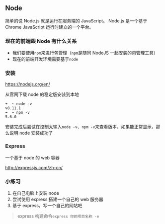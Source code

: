 ## Node

简单的说 Node.js 就是运行在服务端的 JavaScript。
Node.js 是一个基于 Chrome JavaScript 运行时建立的一个平台。

### 现在的前端跟 Node 有什么关系

- 我们要使用`npm`来进行包管理（`npm`是随同 NodeJS 一起安装的包管理工具）
- 现在的前端开发环境需要基于`node`

### 安装

https://nodejs.org/en/

从官网下载 node 的稳定版安装到本地

```
➜  ~ node -v
v8.11.1
➜  ~ npm -v
5.6.0
```

安装完成后尝试在控制太输入`node -v`、`npm -v`来查看版本，如果能正常显示，那么说明 node 安装成功了

### Express

一个基于 node 的 web 容器

http://expressjs.com/zh-cn/

### 小练习

1. 在自己电脑上安装 node
2. 尝试使用 express 搭建一个自己的 web 服务器
3. 基于 express，写一个自己的网站吧

> express 构建命令`express 你的项目名称 -e`
